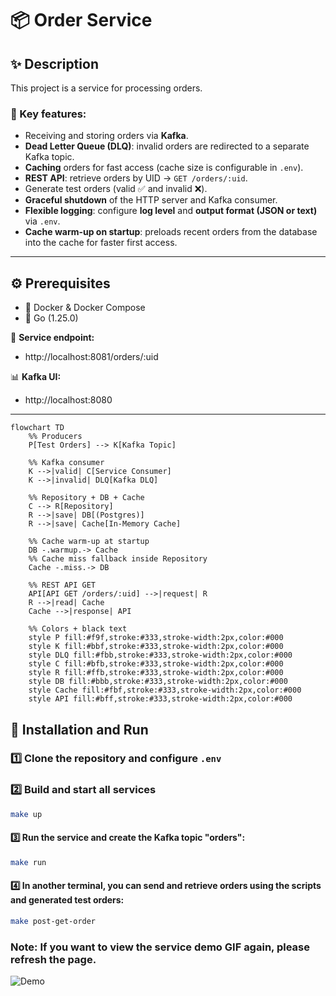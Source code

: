 # 📦 Order Service

## ✨ Description
This project is a service for processing orders.  

### 🔑 Key features:
-  Receiving and storing orders via **Kafka**.  
-  **Dead Letter Queue (DLQ)**: invalid orders are redirected to a separate Kafka topic.  
-  **Caching** orders for fast access (cache size is configurable in `.env`).  
-  **REST API**: retrieve orders by UID → `GET /orders/:uid`.  
-  Generate test orders (valid ✅ and invalid ❌).  
- **Graceful shutdown** of the HTTP server and Kafka consumer.  
-  **Flexible logging**: configure **log level** and **output format (JSON or text)** via `.env`.  
- **Cache warm-up on startup**: preloads recent orders from the database into the cache for faster first access.


---

## ⚙️ Prerequisites
- 🐳 Docker & Docker Compose  
- 🐹 Go (1.25.0)  

📍 **Service endpoint:**  
- http://localhost:8081/orders/:uid  

📊 **Kafka UI:**  
- http://localhost:8080  

---


```mermaid
flowchart TD
    %% Producers
    P[Test Orders] --> K[Kafka Topic]

    %% Kafka consumer
    K -->|valid| C[Service Consumer]
    K -->|invalid| DLQ[Kafka DLQ]

    %% Repository + DB + Cache
    C --> R[Repository]
    R -->|save| DB[(Postgres)]
    R -->|save| Cache[In-Memory Cache]

    %% Cache warm-up at startup
    DB -.warmup.-> Cache
    %% Cache miss fallback inside Repository
    Cache -.miss.-> DB

    %% REST API GET
    API[API GET /orders/:uid] -->|request| R
    R -->|read| Cache
    Cache -->|response| API

    %% Colors + black text
    style P fill:#f9f,stroke:#333,stroke-width:2px,color:#000
    style K fill:#bbf,stroke:#333,stroke-width:2px,color:#000
    style DLQ fill:#fbb,stroke:#333,stroke-width:2px,color:#000
    style C fill:#bfb,stroke:#333,stroke-width:2px,color:#000
    style R fill:#ffb,stroke:#333,stroke-width:2px,color:#000
    style DB fill:#bbb,stroke:#333,stroke-width:2px,color:#000
    style Cache fill:#fbf,stroke:#333,stroke-width:2px,color:#000
    style API fill:#bff,stroke:#333,stroke-width:2px,color:#000
```

## 🚀 Installation and Run

### 1️⃣ Clone the repository and configure `.env`

### 2️⃣ Build and start all services
```bash
make up
```
#### 3️⃣ Run the service and create the Kafka topic "orders":
```bash
make run
```
#### 4️⃣ In another terminal, you can send and retrieve orders using the scripts and generated test orders:
```bash
make post-get-order
```
### Note: If you want to view the service demo GIF again, please refresh the page.

![Demo](order_show.gif)
